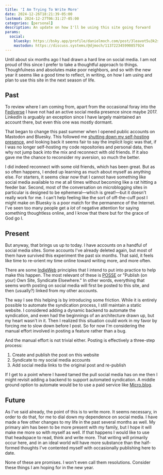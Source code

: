 ```yaml
---
title: 'I Am Trying To Write More'
date: 2024-12-26T18:21:39-05:00
lastmod: 2024-12-27T06:31:27-05:00
categories: [personal]
description: An update on how I'll be using this site going forward
params:
  social:
    bluesky: https://bsky.app/profile/danielmoch.com/post/3leavot5u3k2s
    mastodon: https://discuss.systems/@djmoch/113722345990857924
---
```

Until about six months ago I had drawn a hard line on social media.
I am not proud of this since I prefer to take a thoughtful approach
to things.
Thoughfulness and absolutes make poor neighbors, and so with the
new year it seems like a good time to reflect, in writing, on how
I am using and plan to use this site in the next season of life.

<!--more-->

## Past

To review where I am coming from, apart from the occasional foray
into the [Fediverse] I have not had an active social media presence
since maybe 2017.
LinkedIn is arguably an exception since I have largely maintained
an account there, but even this one was mostly dormant.

[Fediverse]: https://en.wikipedia.org/wiki/Fediverse

That began to change this past summer when I opened public accounts on
Mastodon and Bluesky.
This followed me [shutting down my self-hosting presence], and
looking back it seems fair to say the implicit logic was that, if
I was no longer self-hosting my code repositories and personal data,
then why not jump back into the mix and reconnect with old friends.
If it also gave me the chance to reconsider my aversion, so much
the better.

[shutting down my self-hosting presence]: /posts/2024/07/i-am-done-self-hosting/

I did indeed reconnect with some old friends, which has been great.
But as so often happens, I ended up learning as much about myself
as anything else.
For starters, it seems clear now that I cannot have something like
social media available to me at all times without becoming like a
rat hitting a feeder bar.
Second, most of the conversation on microblogging sites in particular
is designed to be ephemeral—which is great!—but it doesn't really
work for me.
I can't help feeling like the sort of off-the-cuff post I might
make on Bluesky is a poor match for the permanence of the Internet.
I've seen too many people get a *lot* of negative attention for
saying something thoughtless online, and I know that there but for the
grace of God go I.

## Present

But anyway, that brings us up to today.
I have accounts on a handful of social media sites.
Some accounts I've already deleted again, but most of them have
survived this experiment the past six months.
That said, it feels like time to re-orient my time online toward
writing more, and more often.

There are some [IndieWeb] principles that I intend to put into
practice to help make this happen.
The most relevant of these is [POSSE] or "Publish (on your) Own
Site, Syndicate Elsewhere."
In other words, everything that seems worth posting on social media
will first be posted to this site, and then (usually?) linked from
my other accounts.

[IndieWeb]: https://indieweb.org
[POSSE]: https://indieweb.org/POSSE

The way I see this helping is by introducing some friction.
While it is entirely possible to automate the syndication process,
I still maintain a static website.
I considered adding a dynamic backend to automate the syndication,
and even had the beginnings of an architecture drawn up, but my
heart wasn't in it.
Then I realized this situation could work in my favor by forcing
me to slow down before I post.
So for now I'm considering the manual effort involved in posting a
feature rather than a bug.

And the manual effort is not trivial either.
Posting is effectively a three-step process:

1. Create and publish the post on this website
2. Syndicate to my social media accounts
3. Add social media links to the original post and re-publish

If I get to a point where I haved tamed the pull social media has
on me then I might revisit adding a backend to support automated
syndication.
A middle ground option to automate would be to use a paid service
like [Micro.blog].

[Micro.blog]: https://micro.blog

## Future

As I've said already, the point of this is to write more.
It seems necessary, in order to do that, for me to dial down my
dependence on social media.
I have made a few other changes to my life in the past several
months as well.
My primary aim has been to be more present with my family, but I
hope it will make me more so with myself as well.
If that happens I would like to use that headspace to read, think
and write more.
That writing will primarily occur here, and in an ideal world will
have more substance than the half-formed thoughts I've contented
myself with occasionally publishing here to date.

None of these are promises.
I won't even call them resolutions.
Consider these things I am hoping for in the new year.
